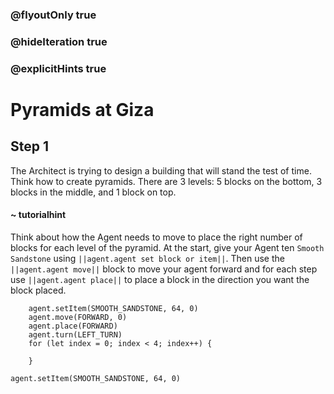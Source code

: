 ### @flyoutOnly true
### @hideIteration true
### @explicitHints true

# Pyramids at Giza

## Step 1
The Architect is trying to design a building that will stand the test of time. Think how to create pyramids. There are 3 levels: 5 blocks on the bottom, 3 blocks in the middle, and 1 block on top.

#### ~ tutorialhint 
Think about how the Agent needs to move to place the right number of blocks for each level of the pyramid. At the start, give your Agent ten `Smooth Sandstone` using ``||agent.agent set block or item||``. Then use the ``||agent.agent move||`` block to move your agent forward and for each step use ``||agent.agent place||`` to place a block in the direction you want the block placed.

```ghost
    agent.setItem(SMOOTH_SANDSTONE, 64, 0)
    agent.move(FORWARD, 0)
    agent.place(FORWARD)
    agent.turn(LEFT_TURN)
    for (let index = 0; index < 4; index++) {
    	
    }
```
```template
agent.setItem(SMOOTH_SANDSTONE, 64, 0)
```
```package
```
